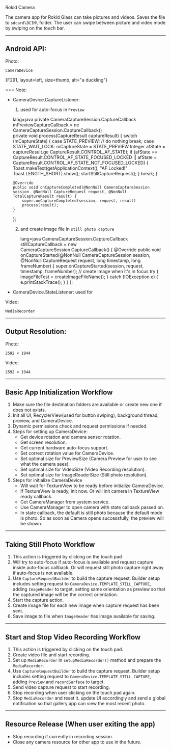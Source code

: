 Rokid Camera

The camera app for Rokid Glass can take pictures and videos. Saves the file to `sdcard\DCIM\` folder. The user can swipe between picture and video mode by swiping on the touch bar.

---
## Android API:

Photo:
```
CameraDevice
```
{F291, layout=left, size=thumb, alt="a duckling"}

=== Note:
	
- CameraDevice.CaptureListener: 
	1. used for auto-focus in `Preview` 
	
  lang=java
  private CameraCaptureSession.CaptureCallback mPreviewCaptureCallback = ne  CameraCaptureSession.CaptureCallback()   
      private void process(CaptureResult captureResult) {
          switch (mCaptureState) {
              case STATE_PREVIEW:
                  // do nothing
                  break;
              case STATE_WAIT_LOCK:
                  mCaptureState = STATE_PREVIEW
                  Integer afState = captureResult.ge  CaptureResult.CONTROL_AF_STATE);
                  if (afState == CaptureResult.CONTROL_AF_STATE_FOCUSED_LOCKED ||
                          afState =  CaptureResult.CONTROL_AF_STATE_NOT_FOCUSED_LOCKED) {
                      Toast.makeText(getApplicationContext(), "AF Locked!"  Toast.LENGTH_SHORT).show();
                      startStillCaptureRequest();
                  }
                  break;
          }
        
      @Override
      public void onCaptureCompleted(@NonNull CameraCaptureSession session  @NonNull CaptureRequest request, @NonNull TotalCaptureResult result) {
          super.onCaptureCompleted(session, request, result)  
          process(result);
      }
  };
		
	2. and create image file in `still photo capture`
	
		lang=java
		CameraCaptureSession.CaptureCallback stillCaptureCallback = new CameraCaptureSession.CaptureCallback() {
	                @Override
	                public void onCaptureStarted(@NonNull CameraCaptureSession session, @NonNull CaptureRequest request, long timestamp, long frameNumber) {
	                    super.onCaptureStarted(session, request, timestamp, frameNumber);
	                    // create image when it's in focus
	                    try {
	                        imageFileTest = createImageFileName();
	                    } catch (IOException e) {
	                        e.printStackTrace();
	                    }
	                }
	            };
	
- CameraDevice.StateListener: used for 

Video:
```
MediaRecorder
```
---
## Output Resolution:

Photo:

```
2592 × 1944
```

Video:

```
2592 × 1944
```

---
## Basic App Initialization Workflow

1. Make sure the file destination folders are available or create new one if does not exists.
2. Init all UI, RecyclerView(used for button swiping), background thread, preview, and CameraDevice. 
4. Dynamic permissions check and request permissions if needed.
4. Steps for setting up CameraDevice:
	- Get device rotation and camera sensor rotation.
	- Get screen resolution.
	- Get current hardware auto-focus support.
	- Set correct rotation value for CameraDevice.
	- Set optimal size for PreviewSize (Camera Preview for user to see what the camera sees).
	- Set optimal size for VideoSize (Video Recording resolution).
	- Set optimal size for ImageReaderSize (Still photo resolution).
5. Steps for initialize CameraDevice
	- Will wait for TextureView to be ready before initialize CameraDevice.
	- If TextureView is ready, init now. Or will init camera in TextureView ready callback.
	- Get CameraManager from system service.
	- Use CameraManager to open camera with state callback passed on.
	- In state callback, the default is still photo because the default mode is photo. So as soon as Camera opens successfully, the preview will be shown. 

---
## Taking Still Photo Workflow

1. This action is triggered by clicking on the touch pad
2. Will try to auto-focus if auto-focus is available and request capture inside auto-focus callback. Or will request still photo capture right away if auto-focus is not available.
3. Use `CaptureRequestBuilder` to build the capture request. Builder setup includes setting request to `CameraDevice.TEMPLATE_STILL_CAPTURE`, adding `ImageReader` to target, setting same orientation as preview so that the captured image will be the correct orientation.
4. Start the capture action.
5. Create image file for each new image when capture request has been sent.
6. Save image to file when `ImageReader` has image available for saving.

---
## Start and Stop Video Recording Workflow

1. This action is triggered by clicking on the touch pad.
2. Create video file and start recording.
3. Set up `MediaRecorder` in `setupMediaRecorder()` method and prepare the `MediaRecorder`.
4. Use `CaptureRequestBuilder` to build the capture request. Builder setup includes setting request to `CameraDevice.TEMPLATE_STILL_CAPTURE`, adding `Preview` and `recordSurface` to target.
5. Send video capture request to start recording.
6. Stop recording when user clicking on the touch pad again.
7. Stop `MediaRecorder` and reset it. update UI accordingly and send a global notification so that gallery app can view the most recent photo.

---
## Resource Release (When user exiting the app)

- Stop recording if currently in recording session.
- Close any camera resource for other app to use in the future.



